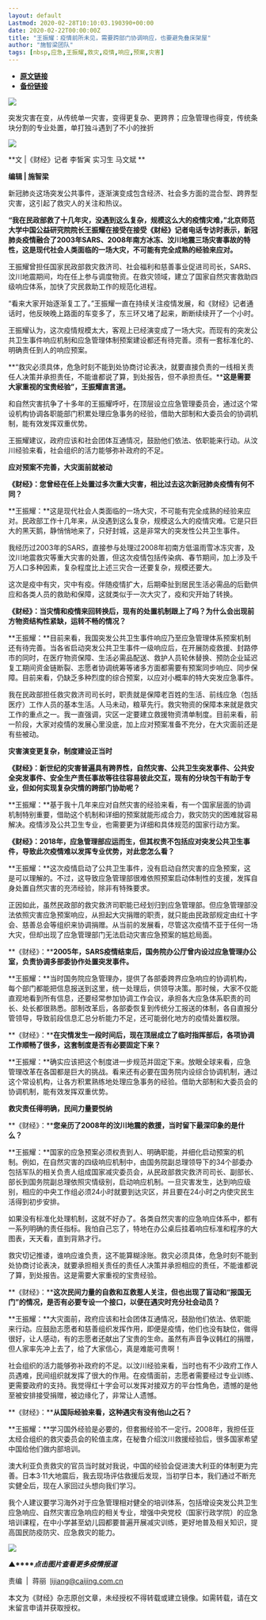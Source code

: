 ```yaml
---
layout: default
Lastmod: 2020-02-28T10:10:03.190390+00:00
date: 2020-02-22T00:00:00Z
title: "王振耀：疫情前所未见，需要跨部门协调响应，也要避免叠床架屋"
author: "施智梁团队"
tags: [nbsp,应急,王振耀,救灾,疫情,响应,预案,灾害]
---
```


* [**原文链接**](http://mp.weixin.qq.com/s?__biz=MjM5NDU5NTM4MQ==&amp;mid=2653354574&amp;idx=4&amp;sn=a3ddb880803df0832b50c7739eb83d5a&amp;chksm=bd570d148a20840260b0ae46a726aaa7058c94a01beed72b24cd019adbb4be5034b073f54d71#rd)
* [**备份链接**](http://archive.today/wINwq)


![](/images/post/77e6cfb5c7ef66e00d9bd04f74961594.jpg)

突发灾害在变，从传统单一灾害，变得更复杂、更跨界；应急管理也得变，传统条块分割的专业处置，单打独斗遇到了不小的挫折

![](/images/post/dadf0b6e43a697278c136a70cbb52c5f.jpg)

  

**文 |《财经》记者 李皙寅 实习生 马文斌 **

**编辑 | 施智梁**

新冠肺炎这场突发公共事件，逐渐演变成包含经济、社会多方面的混合型、跨界型灾害，这引起了救灾人的关注和热议。

**“我在民政部救了十几年灾，没遇到这么复杂，规模这么大的疫情灾难，”北京师范大学中国公益研究院院长王振耀在接受在接受《财经》记者电话专访时表示，新冠肺炎疫情融合了2003年SARS、2008年南方冰冻、汶川地震三场灾害事故的特性，这是现代社会人类面临的一场大灾，不可能有完全成熟的经验来应对。**

王振耀曾担任国家民政部救灾救济司、社会福利和慈善事业促进司司长，SARS、汶川地震期间，均在任上参与调度物资。在救灾领域，建立了国家自然灾害救助四级响应体系，加快了灾民救助工作的规范化进程。

“看来大家开始逐渐复工了。”王振耀一直在持续关注疫情发展，和《财经》记者通话时，他反映晚上路面的车变多了，东三环又堵了起来，断断续续开了一个小时。

王振耀认为，这次疫情规模太大，客观上已经演变成了一场大灾。而现有的突发公共卫生事件响应机制和应急管理体制预案建设都还有待完善。须有一套标准化的、明确责任到人的响应预案。

**“救灾必须具体，危急时刻不能到处协商讨论表决，就要直接负责的一线相关责任人决策并承担责任，不能谁都说了算，到处报告，但不承担责任。****这是需要大家重视的宝贵经验”，王振耀直言道。**

和自然灾害抗争了十多年的王振耀呼吁，在顶层设立应急管理委员会，通过这个常设机构协调各职能部门积累处理应急事务的经验，借助大部制和大委员会的协调机制，能有效发挥双重优势。

王振耀建议，政府应该和社会团体互通情况，鼓励他们依法、依职能来行动。从汶川经验来看，社会组织的活力能够弥补政府的不足。

**应对预案不完善，大灾面前就被动**

**《财经》：您曾经在任上处置过多次重大灾害，相比过去这次新冠肺炎疫情有何不同？**

**王振耀：**这是现代社会人类面临的一场大灾，不可能有完全成熟的经验来应对。民政部工作十几年来，从没遇到这么复杂，规模这么大的疫情灾难。它是只巨大的黑天鹅，静悄悄地来了，只好封城，这是非常大的突发性公共卫生事件。

我经历过2003年的SARS，直接参与处理过2008年初南方低温雨雪冰冻灾害，及汶川地震救灾等重大灾害的处置，但这次疫情包括传染病、春节期间，加上涉及千万人口多种因素，复杂程度比上述三灾合一还要复杂，规模还要大。

这次是疫中有灾，灾中有疫。伴随疫情扩大，后期牵扯到居民生活必需品的后勤供应和各类人员的救助和保障，这就类似于一次大灾了，疫和灾开始了转换。

**《财经》：当灾情和疫情来回转换后，现有的处置机制跟上了吗？为什么会出现前方物资结构性紧缺，运转不畅的情况？**

**王振耀：**目前来看，我国突发公共卫生事件响应乃至应急管理体系预案机制还有待完善。当各省启动突发公共卫生事件一级响应后，在开展防疫救援、封路停市的同时，在医疗物资保障、生活必需品配送、救护人员轮休替换、预防企业延迟复工期间资金链断裂、志愿者协调统筹等诸多方面都需要有预案同步响应、同步保障。目前来看，仍缺乏多种烈度的综合预案，以应对小概率的特大突发应急事件。

我在民政部担任救灾救济司司长时，职责就是保障老百姓的生活、前线应急（包括医疗）工作人员的基本生活。人马未动，粮草先行。救灾物资的保障本来就是救灾工作的重点之一。我一直强调，灾区一定要建立救援物资清单制度。目前来看，前一阶段，大家对疫情的发展心里没底，加上应对预案准备不充分，在大灾面前还是有些被动。

**灾害演变更复杂，制度建设正当时**

**《财经》：新世纪的灾害普遍具有跨界性，自然灾害、公共卫生突发事件、公共安全突发事件、安全生产责任事故等往往容易彼此交互，现有的分块包干有助于专业，但如何实现复杂灾情的跨部门协助呢？**

**王振耀：**基于我十几年来应对自然灾害的经验来看，有一个国家层面的协调机制特别重要，借助这个机制和详细的预案就能形成合力，救灾防灾的困难就容易解决。疫情涉及公共卫生专业，也需要更为详细和具体规范的国家行动方案。

**《财经》：2018年，应急管理部应运而生，但其权责不包括应对突发公共卫生事件，导致此次疫情难以发挥专业优势，对此您怎么看？**

**王振耀：**这次疫情启动了公共卫生事件，没有启动自然灾害的应急预案，这是可以理解的。不过，这导致应急管理部很难依照预案启动体制性的支援，发挥自身处置自然灾害的充沛经验，除非有特殊要求。

正因如此，虽然民政部的救灾救济司职能已经划归到应急管理部。但应急管理部没法依照灾害应急预案响应，从担起大灾捐赠的职责，就只能由民政部规定由红十字会、慈善总会等组织来协调捐赠。从当前的发展看，尽管这次疫情不亚于任何一场大灾，但却出现了应急管理部门无法启动灾害应急预案的尴尬局面。

**《财经》：****2005年，SARS疫情结束后，国务院办公厅曾内设过应急管理办公室，负责协调多部委协作处置突发事件。**

**王振耀：**当时国务院应急管理办，提供了各部委跨界应急响应的协调机构，每个部门都能把信息报送到这里，统一处理后，供领导决策。那时候，大家不仅能直观地看到所有信息，还要经常参加协调工作会议，承担各大应急体系职责的司长、处长都很熟悉。部制改革后，各部委恢复到传统分工报送的体制，各自直报分管领导，导致前段信息汇总分析能力不足，还可能弱化地方的疫情处置权限。

**《财经》：****在灾情发生一段时间后，现在顶层成立了临时指挥部后，各项协调工作顺畅了很多，这套制度是否有必要固定下来？**

**王振耀：**确实应该把这个制度进一步规范并固定下来。放眼全球来看，应急管理改革在各国都是巨大的挑战。看来还有必要在国务院内设综合协调机制，通过这个常设机构，让各方积累熟练地处理应急事务的经验。借助大部制和大委员会的协调机制，能有效发挥双重优势。

**救灾责任得明确，民间力量要悦纳**

**《财经》：****您亲历了2008年的汶川地震的救援，当时留下最深印象的是什么？**

**王振耀：**国家的应急预案必须权责到人、明确职能，并细化启动预案的机制。例如，在自然灾害的四级响应机制中，由国务院副总理领导下的34个部委办包括军队的相关负责人组成国家减灾委员会，从民政部救灾救济司司长、副部长、部长到国务院副总理依照灾情级别，启动响应机制。一旦灾害发生，达到响应级别，相应的中央工作组必须24小时就要到达灾区，并且要在24小时之内使灾民生活得到初步安排。

如果没有标准化处理机制，这就不好办了。各类自然灾害的应急响应体系中，都有一系列明确的责任指标。我怕自己忘了，特地在办公桌后挂着响应标准和程序的大图表，天天看，直到背熟才行。

救灾切记推诿，谁响应谁负责，这不能算糊涂账。救灾必须具体，危急时刻不能到处协商讨论表决，就要承担相关责任的责任人决策并承担相应的责任，不能谁都说了算，到处报告。这是需要大家重视的宝贵经验。

**《财经》：****这次民间力量的自救和互救惹人关注，但也出现了盲动和“报国无门”的情况，是否有必要专设一个接口，以便在遇灾时充分社会动员？**

**王振耀：**大灾面前，政府应该和社会团体互通情况，鼓励他们依法、依职能来行动。应鼓励志愿者和慈善组织发挥作用，即便是疫情，他们也没有缺位，做得很好，让人感动，有的志愿者还献出了宝贵的生命。虽然有声音争议韩红的捐赠，但人家率先冲上去了，给了大家信心，真是难能可贵啊！

社会组织的活力能够弥补政府的不足。以汶川经验来看，当时也有不少政府工作人员遇难，民间组织就发挥了很大的作用。在疫情面前，志愿者需要经过专业训练、更需要政府的支持。我觉得红十字会可以发挥对接双方的平台性角色，遗憾的是他至被安排接受捐赠，被边缘化了，非常让人遗憾。

**《财经》：****从国际经验来看，这种遇灾有没有他山之石？**

**王振耀：**学习国外经验是必要的，但套搬经验不一定行。2008年，我担任亚太经合组织的救灾委员会的轮值主席，在秘鲁介绍汶川救援经验后，很多国家希望中国给他们做内部培训。

澳大利亚负责救灾的官员当时就对我说，中国的经验会促进澳大利亚的体制更为完善。日本3·11大地震后，我去现场评估救援后发现，当初学日本，我们通过不断充实健全后，现在人家回过头想向我们学习。

我个人建议要学习海外对于应急管理相对健全的培训体系，包括增设突发公共卫生应急响应、自然灾害应急响应的相关专业，增强中央党校（国家行政学院）的应急培训课程，在中小学甚至幼儿园都要普遍开展减灾训练，更好地普及相关知识，提高国民防疫防灾、应急救灾的能力。

[![](/images/post/4d24a5670c9a87791ea8b757d030c0d3.jpg)](https://mp.weixin.qq.com/mp/homepage?__biz=MjM5NDU5NTM4MQ==&hid=29&sn=21c0f34c737748fe3b2c372bb40ae622)

**▲****_点击图片查看更多疫情报道_**

  

  

责编  |  蒋丽  lijiang@caijing.com.cn

本文为《财经》杂志原创文章，未经授权不得转载或建立镜像。如需转载，请在文末留言申请并获取授权。

